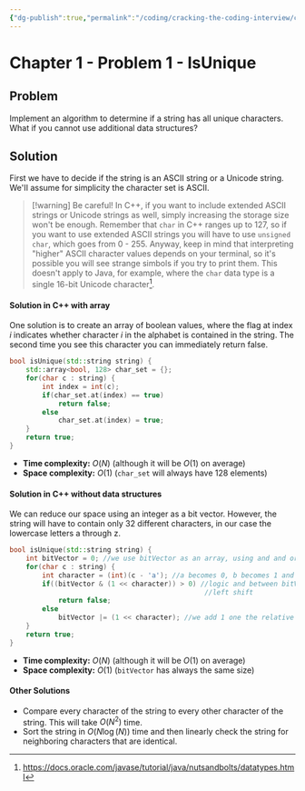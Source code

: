 ```yaml
---
{"dg-publish":true,"permalink":"/coding/cracking-the-coding-interview/chapter-1/problem-1-is-unique/"}
---
```


# Chapter 1 - Problem 1 - IsUnique
## Problem
Implement an algorithm to determine if a string has all unique characters. What if you cannot use additional data structures?

## Solution
First we have to decide if the string is an ASCII string or a Unicode string. We'II assume for simplicity the character set is ASCII.
>[!warning] Be careful!
> In C++, if you want to include extended ASCII strings or Unicode strings as well, simply increasing the storage size won't be enough. Remember that `char` in C++ ranges up to 127, so if you want to use extended ASCII strings you will have to use `unsigned char`, which goes from 0 - 255. Anyway, keep in mind that interpreting "higher" ASCII character values depends on your terminal, so it's possible you will see strange simbols if you try to print them. 
> This doesn't apply to Java, for example, where the `char` data type is a single 16-bit Unicode character[^1].

#### Solution in C++ with array
One solution is to create an array of boolean values, where the flag at index $i$ indicates whether character $i$ in the alphabet is contained in the string. The second time you see this character you can immediately return false.
```cpp
bool isUnique(std::string string) {  
    std::array<bool, 128> char_set = {};  
    for(char c : string) {  
        int index = int(c);  
        if(char_set.at(index) == true)  
            return false;  
        else  
            char_set.at(index) = true;  
    }  
    return true;  
}
```
- **Time complexity:** $O(N)$ (although it will be $O(1)$ on average)
- **Space complexity:** $O(1)$ (`char_set` will always have 128 elements)

#### Solution in C++ without data structures
We can reduce our space using an integer as a bit vector. However, the string will have to contain only 32 different characters, in our case the lowercase letters a through z.

```cpp
bool isUnique(std::string string) {  
    int bitVector = 0; //we use bitVector as an array, using and and or operators  
    for(char c : string) {  
        int character = (int)(c - 'a'); //a becomes 0, b becomes 1 and so on  
        if((bitVector & (1 << character)) > 0) //logic and between bitVector and
										        //left shift   
            return false;  
        else  
            bitVector |= (1 << character); //we add 1 one the relative position  
    }  
    return true;  
}
```
- **Time complexity:** $O(N)$ (although it will be $O(1)$ on average)
- **Space complexity:** $O(1)$ (`bitVector` has always the same size)

#### Other Solutions 
- Compare every character of the string to every other character of the string. This will take $O (N^2)$ time.
- Sort the string in $O(N \log(N))$ time and then linearly check the string for neighboring characters that are identical.


[^1]: https://docs.oracle.com/javase/tutorial/java/nutsandbolts/datatypes.html